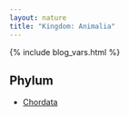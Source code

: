 ```yaml
---
layout: nature
title: "Kingdom: Animalia"
---
```


{% include blog_vars.html %}

## Phylum
* [Chordata]({{site.url}}/nature/animalia/chordata.html)

